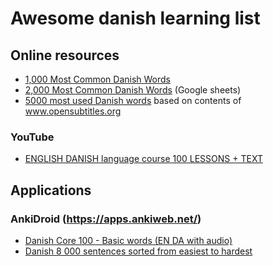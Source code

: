 # Awesome danish learning list

## Online resources

 - [1,000 Most Common Danish Words](https://www.101languages.net/danish/most-common-danish-words/)
 - [2,000 Most Common Danish Words](https://docs.google.com/spreadsheets/d/1KO8AFlSjHOMzbjFCrjFKkJGW1XpxX_vs5S-T3oLzgyw/edit) (Google sheets)
 - [5000 most used Danish words](https://en.wiktionary.org/wiki/Wiktionary:Frequency_lists/Danish_wordlist) based on contents of www.opensubtitles.org

### YouTube
 - [ENGLISH DANISH language course 100 LESSONS + TEXT](https://www.youtube.com/watch?v=KUB8bYZkc7c&feature=youtu.be)

## Applications

### AnkiDroid (https://apps.ankiweb.net/)
 - [Danish Core 100 - Basic words (EN DA with audio)](https://ankiweb.net/shared/info/1910069300)
 - [Danish 8 000 sentences sorted from easiest to hardest](https://ankiweb.net/shared/info/1162908183)
